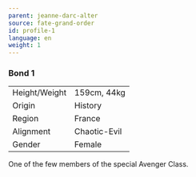```yaml
---
parent: jeanne-darc-alter
source: fate-grand-order
id: profile-1
language: en
weight: 1
---
```


### Bond 1

<table>
  <tr><td>Height/Weight</td><td>159cm, 44kg</td></tr>
  <tr><td>Origin</td><td>History</td></tr>
  <tr><td>Region</td><td>France</td></tr>
  <tr><td>Alignment</td><td>Chaotic-Evil</td></tr>
  <tr><td>Gender</td><td>Female</td></tr>
</table>

One of the few members of the special Avenger Class.
